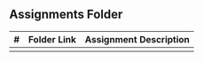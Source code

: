 ##  Assignments Folder

|   #   | Folder Link | Assignment Description |
| :---: | ----------- | ---------------------- |
||          ||


